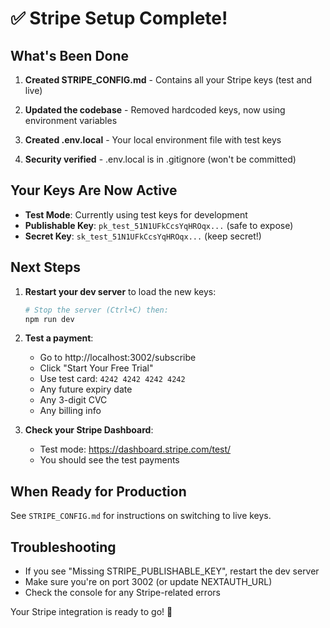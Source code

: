 # ✅ Stripe Setup Complete!

## What's Been Done

1. **Created STRIPE_CONFIG.md** - Contains all your Stripe keys (test and live)

2. **Updated the codebase** - Removed hardcoded keys, now using environment variables

3. **Created .env.local** - Your local environment file with test keys

4. **Security verified** - .env.local is in .gitignore (won't be committed)

## Your Keys Are Now Active

- **Test Mode**: Currently using test keys for development
- **Publishable Key**: `pk_test_51N1UFkCcsYqHROqx...` (safe to expose)
- **Secret Key**: `sk_test_51N1UFkCcsYqHROqx...` (keep secret!)

## Next Steps

1. **Restart your dev server** to load the new keys:
   ```bash
   # Stop the server (Ctrl+C) then:
   npm run dev
   ```

2. **Test a payment**:
   - Go to http://localhost:3002/subscribe
   - Click "Start Your Free Trial"
   - Use test card: `4242 4242 4242 4242`
   - Any future expiry date
   - Any 3-digit CVC
   - Any billing info

3. **Check your Stripe Dashboard**:
   - Test mode: https://dashboard.stripe.com/test/
   - You should see the test payments

## When Ready for Production

See `STRIPE_CONFIG.md` for instructions on switching to live keys.

## Troubleshooting

- If you see "Missing STRIPE_PUBLISHABLE_KEY", restart the dev server
- Make sure you're on port 3002 (or update NEXTAUTH_URL)
- Check the console for any Stripe-related errors

Your Stripe integration is ready to go! 🚀 